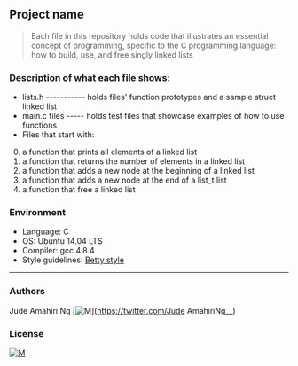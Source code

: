 ## Project name
> Each file in this repository holds code that illustrates an essential concept of programming,
> specific to the C programming language:
> how to build, use, and free singly linked lists

### Description of what each file shows:
* lists.h ----------- holds files' function prototypes and a sample struct linked list
* main.c files ----- holds test files that showcase examples of how to use functions
* Files that start with:
0. a function that prints all elements of a linked list
1. a function that returns the number of elements in a linked list
2. a function that adds a new node at the beginning of a linked list
3. a function that adds a new node at the end of a list_t list
4. a function that free a linked list

### Environment
* Language: C
* OS: Ubuntu 14.04 LTS
* Compiler: gcc 4.8.4
* Style guidelines: [Betty style](https://github.com/holbertonschool/Betty/wiki)

---
### Authors
Jude Amahiri Ng [![M](https://upload.wikimedia.org/wikipedia/fr/thumb/c/c8/Twitter_Bird.svg/30px-Twitter_Bird.svg.png)](https://twitter.com/Jude AmahiriNg__)

### License
 [![M](https://www.holbertonschool.com/holberton-logo-simple-200s.png)](https://www.holbertonschool.com)

